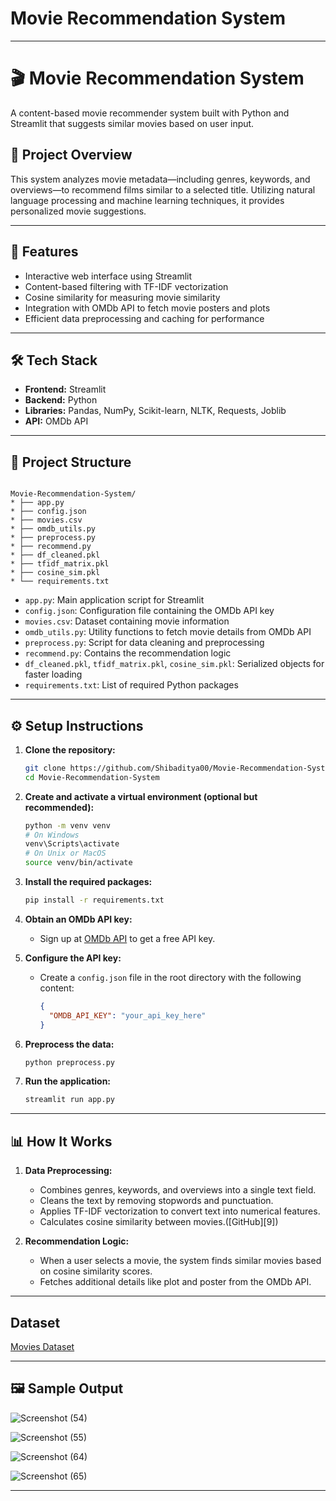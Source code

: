 # Movie Recommendation System

---

# 🎬 Movie Recommendation System

A content-based movie recommender system built with Python and Streamlit that suggests similar movies based on user input.

## 📌 Project Overview

This system analyzes movie metadata—including genres, keywords, and overviews—to recommend films similar to a selected title. Utilizing natural language processing and machine learning techniques, it provides personalized movie suggestions.

---

## 🚀 Features

* Interactive web interface using Streamlit
* Content-based filtering with TF-IDF vectorization
* Cosine similarity for measuring movie similarity
* Integration with OMDb API to fetch movie posters and plots
* Efficient data preprocessing and caching for performance

---

## 🛠️ Tech Stack

* **Frontend:** Streamlit
* **Backend:** Python
* **Libraries:** Pandas, NumPy, Scikit-learn, NLTK, Requests, Joblib
* **API:** OMDb API

---

## 📂 Project Structure

```

Movie-Recommendation-System/
* ├── app.py
* ├── config.json
* ├── movies.csv
* ├── omdb_utils.py
* ├── preprocess.py
* ├── recommend.py
* ├── df_cleaned.pkl
* ├── tfidf_matrix.pkl
* ├── cosine_sim.pkl
* └── requirements.txt
```

* `app.py`: Main application script for Streamlit
* `config.json`: Configuration file containing the OMDb API key
* `movies.csv`: Dataset containing movie information
* `omdb_utils.py`: Utility functions to fetch movie details from OMDb API
* `preprocess.py`: Script for data cleaning and preprocessing
* `recommend.py`: Contains the recommendation logic
* `df_cleaned.pkl`, `tfidf_matrix.pkl`, `cosine_sim.pkl`: Serialized objects for faster loading
* `requirements.txt`: List of required Python packages

---

## ⚙️ Setup Instructions

1. **Clone the repository:**

   ```bash
   git clone https://github.com/Shibaditya00/Movie-Recommendation-System.git
   cd Movie-Recommendation-System
   ```


2. **Create and activate a virtual environment (optional but recommended):**

   ```bash
   python -m venv venv
   # On Windows
   venv\Scripts\activate
   # On Unix or MacOS
   source venv/bin/activate
   ```


3. **Install the required packages:**

   ```bash
   pip install -r requirements.txt
   ```


4. **Obtain an OMDb API key:**

   * Sign up at [OMDb API](http://www.omdbapi.com/apikey.aspx) to get a free API key.

5. **Configure the API key:**

   * Create a `config.json` file in the root directory with the following content:

     ```json
     {
       "OMDB_API_KEY": "your_api_key_here"
     }
     ```

6. **Preprocess the data:**

   ```bash
   python preprocess.py
   ```


7. **Run the application:**

   ```bash
   streamlit run app.py
   ```

---

## 📊 How It Works

1. **Data Preprocessing:**

   * Combines genres, keywords, and overviews into a single text field.
   * Cleans the text by removing stopwords and punctuation.
   * Applies TF-IDF vectorization to convert text into numerical features.
   * Calculates cosine similarity between movies.([GitHub][9])

2. **Recommendation Logic:**

   * When a user selects a movie, the system finds similar movies based on cosine similarity scores.
   * Fetches additional details like plot and poster from the OMDb API.

---

## **Dataset**

<a href="https://github.com/Shibaditya00/Movie-Recommendation-System/blob/main/src/movies.csv">Movies Dataset</a>

---

## 🖼️ Sample Output

![Screenshot (54)](https://github.com/user-attachments/assets/36a593c2-960d-4022-ab2e-355a21242e03)


![Screenshot (55)](https://github.com/user-attachments/assets/0fb8438d-57f5-4baa-b040-33b602709ca7)


![Screenshot (64)](https://github.com/user-attachments/assets/b52b4be4-fab7-4a61-a18d-239a5136b7fc)


![Screenshot (65)](https://github.com/user-attachments/assets/bb29b94c-28cb-4a65-a753-9d70c188f73b)




---

